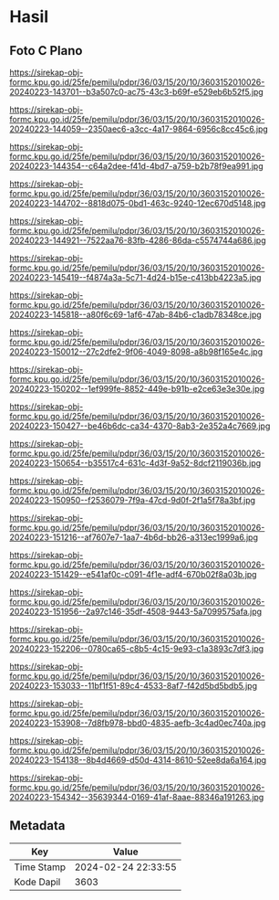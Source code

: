 # Hasil

## Foto C Plano

https://sirekap-obj-formc.kpu.go.id/25fe/pemilu/pdpr/36/03/15/20/10/3603152010026-20240223-143701--b3a507c0-ac75-43c3-b69f-e529eb6b52f5.jpg

https://sirekap-obj-formc.kpu.go.id/25fe/pemilu/pdpr/36/03/15/20/10/3603152010026-20240223-144059--2350aec6-a3cc-4a17-9864-6956c8cc45c6.jpg

https://sirekap-obj-formc.kpu.go.id/25fe/pemilu/pdpr/36/03/15/20/10/3603152010026-20240223-144354--c64a2dee-f41d-4bd7-a759-b2b78f9ea991.jpg

https://sirekap-obj-formc.kpu.go.id/25fe/pemilu/pdpr/36/03/15/20/10/3603152010026-20240223-144702--8818d075-0bd1-463c-9240-12ec670d5148.jpg

https://sirekap-obj-formc.kpu.go.id/25fe/pemilu/pdpr/36/03/15/20/10/3603152010026-20240223-144921--7522aa76-83fb-4286-86da-c5574744a686.jpg

https://sirekap-obj-formc.kpu.go.id/25fe/pemilu/pdpr/36/03/15/20/10/3603152010026-20240223-145419--f4874a3a-5c71-4d24-b15e-c413bb4223a5.jpg

https://sirekap-obj-formc.kpu.go.id/25fe/pemilu/pdpr/36/03/15/20/10/3603152010026-20240223-145818--a80f6c69-1af6-47ab-84b6-c1adb78348ce.jpg

https://sirekap-obj-formc.kpu.go.id/25fe/pemilu/pdpr/36/03/15/20/10/3603152010026-20240223-150012--27c2dfe2-9f06-4049-8098-a8b98f165e4c.jpg

https://sirekap-obj-formc.kpu.go.id/25fe/pemilu/pdpr/36/03/15/20/10/3603152010026-20240223-150202--1ef999fe-8852-449e-b91b-e2ce63e3e30e.jpg

https://sirekap-obj-formc.kpu.go.id/25fe/pemilu/pdpr/36/03/15/20/10/3603152010026-20240223-150427--be46b6dc-ca34-4370-8ab3-2e352a4c7669.jpg

https://sirekap-obj-formc.kpu.go.id/25fe/pemilu/pdpr/36/03/15/20/10/3603152010026-20240223-150654--b35517c4-631c-4d3f-9a52-8dcf2119036b.jpg

https://sirekap-obj-formc.kpu.go.id/25fe/pemilu/pdpr/36/03/15/20/10/3603152010026-20240223-150950--f2536079-7f9a-47cd-9d0f-2f1a5f78a3bf.jpg

https://sirekap-obj-formc.kpu.go.id/25fe/pemilu/pdpr/36/03/15/20/10/3603152010026-20240223-151216--af7607e7-1aa7-4b6d-bb26-a313ec1999a6.jpg

https://sirekap-obj-formc.kpu.go.id/25fe/pemilu/pdpr/36/03/15/20/10/3603152010026-20240223-151429--e541af0c-c091-4f1e-adf4-670b02f8a03b.jpg

https://sirekap-obj-formc.kpu.go.id/25fe/pemilu/pdpr/36/03/15/20/10/3603152010026-20240223-151956--2a97c146-35df-4508-9443-5a7099575afa.jpg

https://sirekap-obj-formc.kpu.go.id/25fe/pemilu/pdpr/36/03/15/20/10/3603152010026-20240223-152206--0780ca65-c8b5-4c15-9e93-c1a3893c7df3.jpg

https://sirekap-obj-formc.kpu.go.id/25fe/pemilu/pdpr/36/03/15/20/10/3603152010026-20240223-153033--11bf1f51-89c4-4533-8af7-f42d5bd5bdb5.jpg

https://sirekap-obj-formc.kpu.go.id/25fe/pemilu/pdpr/36/03/15/20/10/3603152010026-20240223-153908--7d8fb978-bbd0-4835-aefb-3c4ad0ec740a.jpg

https://sirekap-obj-formc.kpu.go.id/25fe/pemilu/pdpr/36/03/15/20/10/3603152010026-20240223-154138--8b4d4669-d50d-4314-8610-52ee8da6a164.jpg

https://sirekap-obj-formc.kpu.go.id/25fe/pemilu/pdpr/36/03/15/20/10/3603152010026-20240223-154342--35639344-0169-41af-8aae-88346a191263.jpg


## Metadata

| Key        | Value               |
| ---------- | ------------------- |
| Time Stamp | 2024-02-24 22:33:55 |
| Kode Dapil | 3603                |



